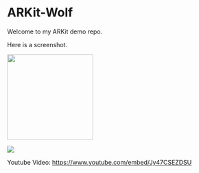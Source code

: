 # ARKit-Wolf


Welcome to my ARKit demo repo.

Here is a screenshot.

<img src="https://storage.googleapis.com/webapp01-149600.appspot.com/github/IMG_1201.jpg" width="200">




![](https://storage.googleapis.com/webapp01-149600.appspot.com/github/wolf.gif)

Youtube Video:
https://www.youtube.com/embed/Jy47CSEZDSU
